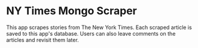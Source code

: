 # NY Times Mongo Scraper

This app scrapes stories from The New York Times.  Each scraped article is saved to this app's database. Users can also leave comments on the articles and revisit them later.